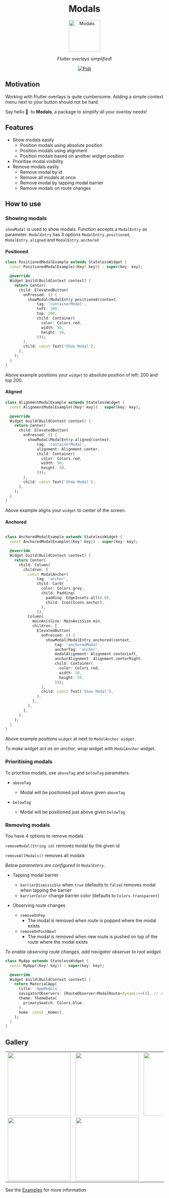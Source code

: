 <div align="center">

# Modals

<p align="center">
<img src="https://raw.githubusercontent.com/KlausJokisuo/modals/master/assets/modals_icon.png" height="100" alt="Modals" />
</p>

_Flutter overlays simplified_!

<p align="center">
<a href="https://pub.dev/packages/modals"><img src="https://img.shields.io/pub/v/modals?color=blue" alt="Pub"></a>
</p>

</div>

## Motivation

Working with Flutter overlays is quite cumbersome. Adding a simple context menu next to your button should not be hard.

Say hello&nbsp;👋 &nbsp;to **Modals**, a package to simplify all your _overlay_ needs!

## Features

* Show modals easily
    * Position modals using absolute position
    * Position modals using alignment
    * Position modals based on another widget position
* Prioritise modal visibility
* Remove modals easily
    * Remove modal by id
    * Remove all modals at once
    * Remove modal by tapping modal barrier
    * Remove modals on route changes

## How to use

### Showing modals

`showModal` is used to show modals. Function accepts a `ModalEntry` as parameter.
`ModalEntry` has 3 options `ModalEntry.positioned`, `ModalEntry.aligned` and `ModalEntry.anchored`

#### Positioned

```dart
class PositionedModalExample extends StatelessWidget {
  const PositionedModalExample({Key? key}) : super(key: key);

  @override
  Widget build(BuildContext context) {
    return Center(
      child: ElevatedButton(
        onPressed: () {
          showModal(ModalEntry.positioned(context,
              tag: 'containerModal',
              left: 200,
              top: 200,
              child: Container(
                color: Colors.red,
                width: 50,
                height: 50,
              )));
        },
        child: const Text('Show Modal'),
      ),
    );
  }
}
```

Above example positions your `widget` to absolute position of left: 200 and top 200.

#### Aligned

```dart
class AlignmentModalExample extends StatelessWidget {
  const AlignmentModalExample({Key? key}) : super(key: key);

  @override
  Widget build(BuildContext context) {
    return Center(
      child: ElevatedButton(
        onPressed: () {
          showModal(ModalEntry.aligned(context,
              tag: 'containerModal',
              alignment: Alignment.center,
              child: Container(
                color: Colors.red,
                width: 50,
                height: 50,
              )));
        },
        child: const Text('Show Modal'),
      ),
    );
  }
}
```

Above example aligns your `widget` to center of the screen.

#### Anchored

```dart

class AnchoredModalExample extends StatelessWidget {
  const AnchoredModalExample({Key? key}) : super(key: key);

  @override
  Widget build(BuildContext context) {
    return Center(
      child: Column(
        children: [
          const ModalAnchor(
              tag: 'anchor',
              child: Card(
                color: Colors.grey,
                child: Padding(
                  padding: EdgeInsets.all(8.0),
                  child: Icon(Icons.anchor),
                ),
              )),
          Column(
            mainAxisSize: MainAxisSize.min,
            children: [
              ElevatedButton(
                onPressed: () {
                  showModal(ModalEntry.anchored(context,
                      tag: 'anchoredModal',
                      anchorTag: 'anchor',
                      modalAlignment: Alignment.centerLeft,
                      anchorAlignment: Alignment.centerRight,
                      child: Container(
                        color: Colors.red,
                        width: 50,
                        height: 50,
                      )));
                },
                child: const Text('Show Modal'),
              ),
            ],
          ),
        ],
      ),
    );
  }
}
```

Above example positions `widget` at next to `ModalAnchor widget`.

_To make widget act as an anchor, wrap widget with `ModalAnchor` widget._

### Prioritising modals

To prioritise modals, use `aboveTag` and `belowTag` parameters.

* `aboveTag`
    * Modal will be positioned just above given `aboveTag`


* `belowTag`
    * Modal will be positioned just above given `belowTag`

### Removing modals

You have 4 options to remove modals

`removeModal(String id)` removes modal by the given id

`removeAllModals()` removes all modals

_Below parameters are configured in `ModalEntry`._

* Tapping modal barrier
    * `barrierDismissible` when `true` (defaults to `false`) removes modal when tapping the barrier
    * `barrierColor` change barrier color (defaults to `Colors.transparent`)


* Observing route changes
    * `removeOnPop`
        * The modal is removed when route is popped where the modal exists
    * `removeOnPushNext`
        * The modal is removed when new route is pushed on top of the route where the modal exists

_To enable observing route changes, add navigator observer to root widget._

````dart
class MyApp extends StatelessWidget {
  const MyApp({Key? key}) : super(key: key);

  @override
  Widget build(BuildContext context) {
    return MaterialApp(
      title: 'AppModals',
      navigatorObservers: [RouteObserver<ModalRoute<dynamic>>()], // <- This line here
      theme: ThemeData(
        primarySwatch: Colors.blue,
      ),
      home: const _Home(),
    );
  }
}
````

## Gallery

<div style="text-align: center">
    <table>
        <tr>
            <td style="text-align: center">
               <img src="https://raw.githubusercontent.com/KlausJokisuo/modals/master/assets/gifs/positioned_example.gif" width="200"/>
            </td>            
            <td style="text-align: center">
               <img src="https://raw.githubusercontent.com/KlausJokisuo/modals/master/assets/gifs/aligned_example.gif" width="200"/>
            </td>
            <td style="text-align: center">
               <img src="https://raw.githubusercontent.com/KlausJokisuo/modals/master/assets/gifs/anchored_example.gif" width="200" />
            </td>
        </tr>
        <tr>
            <td style="text-align: center">
              <img src="https://raw.githubusercontent.com/KlausJokisuo/modals/master/assets/gifs/routes_example.gif" width="200"/>
            </td>
            <td style="text-align: center">
               <img src="https://raw.githubusercontent.com/KlausJokisuo/modals/master/assets/gifs/priority_example.gif" width="200"/>
            </td>
        </tr>
    </table>
</div>


See the [Examples](https://github.com/KlausJokisuo/modals/tree/master/example) for more information